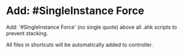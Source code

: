 # Add: #SingleInstance Force
Add: '#SingleInstance Force' (no single quote) above all .ahk scripts to prevent stacking. 

All files in shortcuts will be automatically added to controller.